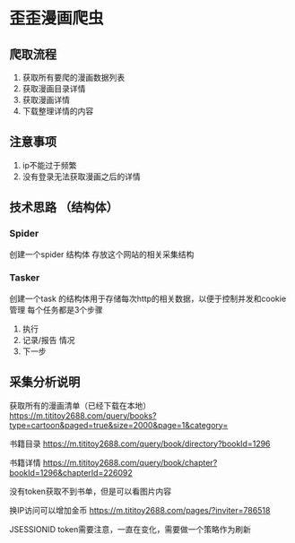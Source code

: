 # 歪歪漫画爬虫

## 爬取流程

1. 获取所有要爬的漫画数据列表
2. 获取漫画目录详情
3. 获取漫画详情
4. 下载整理详情的内容
	
## 注意事项
1. ip不能过于频繁
2. 没有登录无法获取漫画之后的详情

## 技术思路 （结构体）

### Spider 

创建一个spider 结构体
存放这个网站的相关采集结构

### Tasker

创建一个task 的结构体用于存储每次http的相关数据，以便于控制并发和cookie管理
每个任务都是3个步骤

1. 执行
2. 记录/报告 情况
3. 下一步



## 采集分析说明


获取所有的漫画清单（已经下载在本地）
https://m.tititoy2688.com/query/books?type=cartoon&paged=true&size=2000&page=1&category=


书籍目录
https://m.tititoy2688.com/query/book/directory?bookId=1296


书籍详情
https://m.tititoy2688.com/query/book/chapter?bookId=1296&chapterId=226092



没有token获取不到书单，但是可以看图片内容


换IP访问可以增加金币
https://m.tititoy2688.com/pages/?inviter=786518


JSESSIONID  token需要注意，一直在变化，需要做一个策略作为刷新
